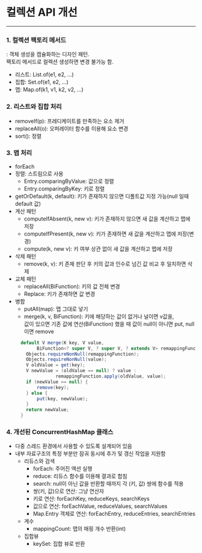 # 컬렉션 API 개선

---

### 1. 컬렉션 팩토리 메서드
: 객체 생성을 캡슐화하는 디자인 패턴.  
팩토리 메서드로 컬렉션 생성하면 변경 불가능 함.
- 리스트: List.of(e1, e2, ...)
- 집합: Set.of(e1, e2, ...)
- 맵: Map.of(k1, v1, k2, v2, ...)

### 2. 리스트와 집합 처리
- removeIf(p): 프레디케이트를 만족하는 요소 제거 
- replaceAll(o): 오퍼레이터 함수를 이용해 요소 변경
- sort(): 정렬

### 3. 맵 처리
- forEach
- 정렬: 스트림으로 사용
  - Entry.comparingByValue: 값으로 정렬
  - Entry.comparingByKey: 키로 정렬
- getOrDefault(k, default): 키가 존재하지 않으면 디폴트값 지정 가능(null 일때 default 값)
- 계산 패턴
    - computeIfAbsent(k, new v): 키가 존재하지 않으면 새 값을 계산하고 맵에 저장
    - computeIfPresent(k, new v): 키가 존재하면 새 값을 계산하고 맵에 저장(변경)
    - compute(k, new v): 키 여부 상관 없이 새 값을 계산하고 맵에 저장
- 삭제 패턴
    - remove(k, v): 키 존재 판단 후 키의 값과 인수로 넘긴 값 비교 후 일치하면 삭제
- 교체 패턴
    - replaceAll(BiFunction): 키의 값 전체 변경
    - Replace: 키가 존재하면 값 변경
- 병합
    - putAll(map): 맵 그대로 넣기
    - merge(k, v, BiFunction): 키에 해당하는 값이 없거나 널이면 v값을,  
                               값이 있으면 기존 값에 연산(BiFunction) 했을 때
                               값이 null이 아니면 put, null이면 remove
    ```java
      default V merge(K key, V value,
            BiFunction<? super V, ? super V, ? extends V> remappingFunction) {
        Objects.requireNonNull(remappingFunction);
        Objects.requireNonNull(value);
        V oldValue = get(key);
        V newValue = (oldValue == null) ? value :
                   remappingFunction.apply(oldValue, value);
        if (newValue == null) {
            remove(key);
        } else {
            put(key, newValue);
        }
        return newValue;
      }
    ```
    
### 4. 개선된 ConcurrentHashMap 클래스
- 다중 스레드 환경에서 사용할 수 있도록 설계되어 있음
- 내부 자료구조의 특정 부분만 잠궈 동시에 추가 및 갱신 작업을 지원함
  - 리듀스와 검색
    - forEach: 주어진 액션 실행
    - reduce: 리듀스 함수를 이용해 결과로 합침
    - search: null이 아닌 값을 반환할 때까지 각 (키, 값) 쌍에 함수를 적용
    - 쌍(키, 값)으로 연산: 그냥 연산자
    - 키로 연산: forEachKey, reduceKeys, searchKeys
    - 값으로 연산: forEachValue, reduceValues, searchValues
    - Map.Entry 객체로 연산: forEachEntry, reduceEntries, searchEntries
  - 계수
    - mappingCount: 맵의 매핑 개수 반환(int)
  - 집합뷰
    - keySet: 집합 뷰로 반환